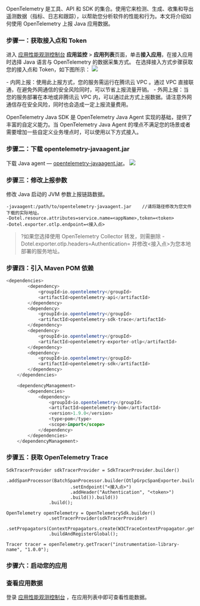 OpenTelemetry 是工具、API 和 SDK 的集合。使用它来检测、生成、收集和导出遥测数据（指标、日志和跟踪），以帮助您分析软件的性能和行为。本文将介绍如何使用 OpenTelemetry 上报 Java 应用数据。




### 步骤一：获取接入点和 Token

进入 [应用性能观测控制台](https://console.cloud.tencent.com/apm) **应用监控** > **应用列表**页面，单击**接入应用**，在接入应用时选择 Java 语言与 OpenTelemetry 的数据采集方式。
在选择接入方式步骤获取您的接入点和 Token，如下图所示：
![](https://main.qcloudimg.com/raw/d7d94913947d31edf70e85c6462c6bac.png)


<dx-alert infotype="explain" title="上报方式说明">
- 内网上报：使用此上报方式，您的服务需运行在腾讯云 VPC 。通过 VPC 直接联通，在避免外网通信的安全风险同时，可以节省上报流量开销。
- 外网上报：当您的服务部署在本地或非腾讯云 VPC 内，可以通过此方式上报数据。请注意外网通信存在安全风险，同时也会造成一定上报流量费用。
  </dx-alert>

OpenTelemetry Java SDK 是 OpenTelemetry Java Agent 实现的基础，提供了丰富的自定义能力。当 OpenTelemetry Java Agent 的埋点不满足您的场景或者需要增加一些自定义业务埋点时，可以使用以下方式接入。

### 步骤二：下载 opentelemetry-javaagent.jar 

下载  Java agent — [opentelemetry-javaagent.jar](https://github.com/open-telemetry/opentelemetry-java-instrumentation/releases?spm=a2c4g.11186623.0.0.1e455765eR4tEn)。
![](https://qcloudimg.tencent-cloud.cn/raw/c66de19810463acafca9e3ca670f81af.png)

### 步骤三：修改上报参数

修改 Java 启动的 JVM 参数上报链路数据。

```
-javaagent:/path/to/opentelemetry-javaagent.jar    //请将路径修改为您文件下载的实际地址。
-Dotel.resource.attributes=service.name=<appName>,token=<token>
-Dotel.exporter.otlp.endpoint=<接入点>
```

>?如果您选择使用 OpenTelemetry Collector 转发，则需删除 -Dotel.exporter.otlp.headers=Authentication=<token> 并修改<接入点>为您本地部署的服务地址。


### 步骤四：引入 Maven POM 依赖

```java
<dependencies>
        <dependency>
            <groupId>io.opentelemetry</groupId>
            <artifactId>opentelemetry-api</artifactId>
        </dependency>
        <dependency>
            <groupId>io.opentelemetry</groupId>
            <artifactId>opentelemetry-sdk-trace</artifactId>
        </dependency>
        <dependency>
            <groupId>io.opentelemetry</groupId>
            <artifactId>opentelemetry-exporter-otlp</artifactId>
        </dependency>
        <dependency>
            <groupId>io.opentelemetry</groupId>
            <artifactId>opentelemetry-sdk</artifactId>
        </dependency>
    </dependencies>

    <dependencyManagement>
        <dependencies>
            <dependency>
                <groupId>io.opentelemetry</groupId>
                <artifactId>opentelemetry-bom</artifactId>
                <version>1.9.0</version>
                <type>pom</type>
                <scope>import</scope>
            </dependency>
        </dependencies>
    </dependencyManagement>
```

### 步骤五：获取 OpenTelemetry Trace

```
SdkTracerProvider sdkTracerProvider = SdkTracerProvider.builder()
                .addSpanProcessor(BatchSpanProcessor.builder(OtlpGrpcSpanExporter.builder()
                        .setEndpoint("<接入点>")
                        .addHeader("Authentication", "<token>")
                        .build()).build())
                .build();

OpenTelemetry openTelemetry = OpenTelemetrySdk.builder()
                .setTracerProvider(sdkTracerProvider)
                .setPropagators(ContextPropagators.create(W3CTraceContextPropagator.getInstance()))
                .buildAndRegisterGlobal();

Tracer tracer = openTelemetry.getTracer("instrumentation-library-name", "1.0.0");

```

### 步骤六：启动您的应用


### 查看应用数据
登录 [应用性能观测控制台](https://console.cloud.tencent.com/apm) ，在应用列表中即可查看性能数据。

